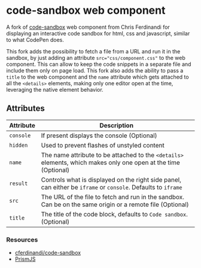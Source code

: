 # code-sandbox web component

A fork of [code-sandbox](https://gist.github.com/cferdinandi/df9c95ae5f5ebcddf2ab85bb2805ff07) web component from Chris Ferdinandi for displaying an interactive code sandbox for html, css and javascript, similar to what CodePen does. 

This fork adds the possibility to fetch a file from a URL and run it in the sandbox, by just adding an attribute `src="css/component.css"` to the web component. This can allow to keep the code snippets in a separate file and include them only on page load. This fork also adds the ability to pass a `title` to the web component and the `name` attribute which gets attached to all the `<details>` elements, making only one editor open at the time, leveraging the native element behavior.

## Attributes

| Attribute | Description                                                                                                     |
| --------- | --------------------------------------------------------------------------------------------------------------- |
| `console`    | If present displays the console (Optional) |
| `hidden`     | Used to prevent flashes of unstyled content      |
| `name`    | The name attribute to be attached to the `<details>` elements, which makes only one open at the time (Optional) |
| `result`     | Controls what is displayed on the right side panel, can either be `iframe` or `console`. Defaults to `iframe`     |
| `src`     | The URL of the file to fetch and run in the sandbox. Can be on the same origin or a remote file (Optional)      |
| `title`   | The title of the code block, defaults to `Code sandbox`. (Optional)                                             |


### Resources

- [cferdinandi/code-sandbox](https://gist.github.com/cferdinandi/df9c95ae5f5ebcddf2ab85bb2805ff07)
- [PrismJS](https://prismjs.com/)
